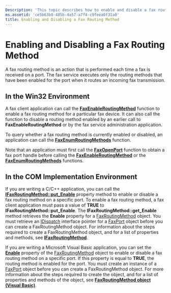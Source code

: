 ```yaml
---
Description: 'This topic describes how to enable and disable a fax routing method.'
ms.assetid: 'ce5b63b0-485b-4a57-a7f4-c9feea0f31a0'
title: Enabling and Disabling a Fax Routing Method
---
```


# Enabling and Disabling a Fax Routing Method

A fax routing method is an action that is performed each time a fax is received on a port. The fax service executes only the routing methods that have been enabled for the port when it routes an incoming fax transmission.

## In the Win32 Environment

A fax client application can call the [**FaxEnableRoutingMethod**](-mfax-faxenableroutingmethod.md) function to enable a fax routing method for a particular fax device. It can also call the function to disable a routing method enabled by an earlier call to **FaxEnableRoutingMethod** or by the fax service administration application.

To query whether a fax routing method is currently enabled or disabled, an application can call the [**FaxEnumRoutingMethods**](-mfax-faxenumroutingmethods.md) function.

Note that an application must first call the [**FaxOpenPort**](-mfax-faxopenport.md) function to obtain a fax port handle before calling the [**FaxEnableRoutingMethod**](-mfax-faxenableroutingmethod.md) or the [**FaxEnumRoutingMethods**](-mfax-faxenumroutingmethods.md) functions.

## In the COM Implementation Environment

If you are writing a C/C++ application, you can call the [**IFaxRoutingMethod::put\_Enable**](-mfax-ifaxroutingmethod-mfax-ifaxroutingmethod-get-enable-cpp.md) property method to enable or disable a fax routing method on a specific port. To enable a fax routing method, a fax client application must pass a value of **TRUE** to **IFaxRoutingMethod::put\_Enable**. The **IFaxRoutingMethod::get\_Enable** method retrieves the **Enable** property for a [FaxRoutingMethod](-mfax-faxroutingmethod.md) object. You must retrieve an [IDispatch](ebbff4bc-36b2-4861-9efa-ffa45e013eb5) interface pointer for a [FaxPort](-mfax-faxport.md) object before you can create a FaxRoutingMethod object. For information about the steps required to create a FaxRoutingMethod object, and for a list of properties and methods, see [**IFaxRoutingMethod**](-mfax-ifaxroutingmethod.md).

If you are writing a Microsoft Visual Basic application, you can set the [**Enable**](-mfax-ifaxroutingmethod-mfax-ifaxroutingmethod-get-enable-cpp.md) property of the [FaxRoutingMethod](-mfax-faxroutingmethod.md) object to enable or disable a fax routing method on a specific port. If this property is equal to **TRUE**, the routing method is enabled for the port. You must create an instance of a [FaxPort](-mfax-faxport.md) object before you can create a FaxRoutingMethod object. For more information about the steps required to create the object, and for a list of properties and methods of the object, see [**FaxRoutingMethod object (Visual Basic)**](-mfax-faxroutingmethod-object-visual-basic-.md).

 

 



